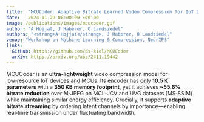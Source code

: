 ```yaml
---
title:  "MCUCoder: Adaptive Bitrate Learned Video Compression for IoT Devices"
date:   2024-11-29 00:00:00 +00:00
image: /publications/images/mcucoder.gif
author: "A Hojjat, J Haberer, O Landsiedel"
authors: "<strong>A Hojjat</strong>, J Haberer, O Landsiedel"
venue: "Workshop on Machine Learning & Compression, NeurIPS"
links:
  GitHub: https://github.com/ds-kiel/MCUCoder
  arXiv: https://arxiv.org/abs/2411.19442
---
```

MCUCoder is an **ultra‑lightweight** video compression model for low‑resource IoT devices and MCUs. Its encoder has only **10.5 K parameters** with a **350 KB memory footprint**, yet it achieves **~55.6% bitrate reduction** over M‑JPEG on MCL‑JCV and UVG datasets (MS‑SSIM) while maintaining similar energy efficiency. Crucially, it supports **adaptive bitrate streaming** by ordering latent channels by importance—enabling real‑time transmission under fluctuating bandwidth.